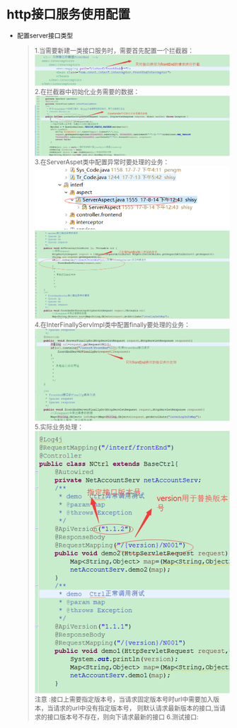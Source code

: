 # http接口服务使用配置

* 配置server接口类型
  > 1.当需要新建一类接口服务时，需要首先配置一个拦截器：  
  > ![](/assets/httplangjieqipeizhi.png)  
  > 2.在拦截器中初始化业务需要的数据：  
  > ![](/assets/interceptor.png)
  > 3.在ServerAspet类中配置异常时要处理的业务：
  > ![](/assets/serverAspet.png)
  > ![](/assets/httpyichangchuli.png)
  > 4.在InterFinallyServImpl类中配置finally要处理的业务：
  >![](/assets/httpfinallydo.png)
  > 5.实际业务处理：
  >![](/assets/httpversion.png)
  > 注意 :接口上需要指定版本号，当请求固定版本号时url中需要加入版本，当请求的url中没有指定版本号，
  > 则默认请求最新版本的接口,当请求的接口版本号不存在，则向下请求最新的接口
  >6.测试接口:
  >
